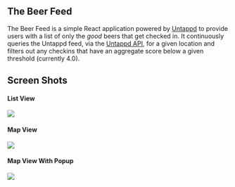 The Beer Feed
-------------

The Beer Feed is a simple React application powered by [Untappd](https://untappd.com) to provide users with a list of only the *good* beers that get checked in.  It continuously queries the Untappd feed, via the [Untappd API](https://untappd.com/api/docs), for a given location and filters out any checkins that have an aggregate score below a given threshold (currently 4.0).


## Screen Shots

#### List View
![](http://imgur.com/GKgyeUV.png)

#### Map View

![](http://i.imgur.com/XvFKUXH.png)

#### Map View With Popup
![](http://i.imgur.com/oQwlkEw.png)